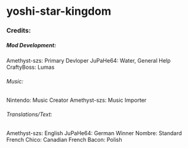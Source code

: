 # yoshi-star-kingdom

### Credits:

##### Mod Development:
Amethyst-szs: Primary Devloper
JuPaHe64: Water, General Help
CraftyBoss: Lumas

###### Music:
Nintendo: Music Creator
Amethyst-szs: Music Importer

###### Translations/Text:
Amethyst-szs: English
JuPaHe64: German
Winner Nombre: Standard French
Chico: Canadian French
Bacon: Polish
